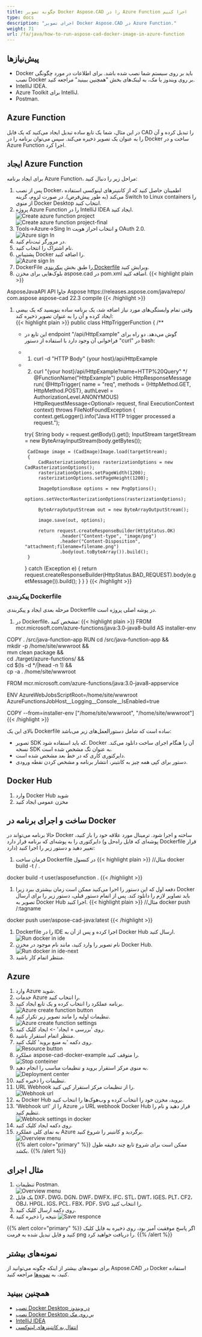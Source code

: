 ```yaml
---
title: چگونه تصویر Docker Aspose.CAD را در Azure Function اجرا کنیم
type: docs
description: "اجرای تصویر Docker Aspose.CAD در Azure Function."
weight: 71
url: /fa/java/how-to-run-aspose-cad-docker-image-in-azure-function
---
```


## پیش‌نیازها
- Docker باید بر روی سیستم شما نصب شده باشد. برای اطلاعات در مورد چگونگی نصب Docker بر روی ویندوز یا مک، به لینک‌های بخش "همچنین ببینید" مراجعه کنید.
- IntelliJ IDEA.
- Azure Toolkit برای IntelliJ.
- Postman.

## Azure Function

در این مثال، شما یک تابع ساده تبدیل ایجاد می‌کنید که یک فایل CAD را تبدیل کرده و آن را به عنوان یک تصویر ذخیره می‌کند. سپس می‌توان برنامه را در Docker ساخت و در Azure Function اجرا کرد.

## ایجاد Azure Function

برای ایجاد برنامه Azure Function، مراحل زیر را دنبال کنید:
1. پس از نصب Docker، اطمینان حاصل کنید که از کانتینرهای لینوکسی استفاده می‌کند (به طور پیش‌فرض). در صورت لزوم، گزینه Switch to Linux containers را از منوی Docker Desktop انتخاب کنید.
1. پروژه Azure Function را در IntelliJ IDEA ایجاد کنید.<br>
![Create azure function project](/fa/_assets/create-function-ide-1.png)<br>
![Create azure function project-final](/fa/_assets/create-function-ide-2.png)<br>
1. Tools->Azure->Sing In و انتخاب احراز هویت OAuth 2.0.<br>
![Azure sign In](/fa/_assets/sign-in-azure.png)<br>
1. در مرورگر ثبت‌نام کنید.
1. نام اشتراک را انتخاب کنید.
1. پشتیبانی Docker را اضافه کنید.<br>
![Azure sign In](/fa/_assets/add-docker-support.png)<br>
1. DockerFile را طبق بخش <a href="#configuring-a-dockerfile">پیکربندی Dockerfile</a> ویرایش کنید.
1. بلوک‌هایی برای مخزن aspose.cad در pom.xml اضافه کنید.
{{< highlight plain >}}
<repositories>
    <repository>
		<id>AsposeJavaAPI</id>
        <name>API جاوا Aspose</name>
        <url>https://releases.aspose.com/java/repo/</url>
    </repository>
</repositories>


<dependencies>
 <dependency>
    <groupId>com.aspose</groupId>
    <artifactId>aspose-cad</artifactId>
    <version>22.3</version>
    <scope>compile</scope>
  </dependency>
</dependencies>
{{< /highlight >}}

1. وقتی تمام وابستگی‌های مورد نیاز اضافه شد، یک برنامه ساده بنویسید که یک بیضی ایجاد کرده و آن را به عنوان تصویر ذخیره کند:<br>
{{< highlight plain >}}
public class HttpTriggerFunction {
    /**
     * این تابع در endpoint "/api/HttpExample" گوش می‌دهد. دو راه برای فراخوانی آن وجود دارد با استفاده از دستور "curl" در bash:
     * 1. curl -d "HTTP Body" {your host}/api/HttpExample
     * 2. curl "{your host}/api/HttpExample?name=HTTP%20Query"
     */
    @FunctionName("HttpExample")
    public HttpResponseMessage run(
            @HttpTrigger(
                name = "req",
                methods = {HttpMethod.GET, HttpMethod.POST},
                authLevel = AuthorizationLevel.ANONYMOUS)
                HttpRequestMessage<Optional<String>> request,
            final ExecutionContext context) throws FileNotFoundException {
        context.getLogger().info("Java HTTP trigger processed a request.");

        try{
            String body = request.getBody().get();
            InputStream targetStream = new ByteArrayInputStream(body.getBytes());

            CadImage image = (CadImage)Image.load(targetStream);
            {
                CadRasterizationOptions rasterizationOptions = new CadRasterizationOptions();
                rasterizationOptions.setPageWidth(1200);
                rasterizationOptions.setPageHeight(1200);

                ImageOptionsBase options = new PngOptions();
                options.setVectorRasterizationOptions(rasterizationOptions);

                ByteArrayOutputStream out = new ByteArrayOutputStream();

                image.save(out, options);

                return request.createResponseBuilder(HttpStatus.OK)
                        .header("Content-type", "image/png")
                        .header("Content-Disposition", "attachment;filename=filename.png")
                        .body(out.toByteArray()).build();
            }
        }
        catch (Exception e)
		{
            return request.createResponseBuilder(HttpStatus.BAD_REQUEST).body(e.getMessage()).build();
        }
    }
}
{{< /highlight >}}

### پیکربندی Dockerfile

 مرحله بعدی ایجاد و پیکربندی Dockerfile در پوشه اصلی پروژه است.

1. در Dockerfile، مشخص کنید:
{{< highlight plain >}}
FROM mcr.microsoft.com/azure-functions/java:3.0-java8-build AS installer-env

COPY . /src/java-function-app
RUN cd /src/java-function-app && \
    mkdir -p /home/site/wwwroot && \
    mvn clean package && \
    cd ./target/azure-functions/ && \
    cd $(ls -d */|head -n 1) && \
    cp -a . /home/site/wwwroot

FROM mcr.microsoft.com/azure-functions/java:3.0-java8-appservice

ENV AzureWebJobsScriptRoot=/home/site/wwwroot \
    AzureFunctionsJobHost__Logging__Console__IsEnabled=true

COPY --from=installer-env ["/home/site/wwwroot", "/home/site/wwwroot"]
{{< /highlight >}}

 بالای این یک Dockerfile ساده است که شامل دستورالعمل‌های زیر می‌باشد:

- تصویر SDK که باید استفاده شود. Docker آن را هنگام اجرای ساخت دانلود می‌کند. نسخه SDK به عنوان تگ مشخص شده است.
- دایرکتوری کاری که در خط بعد مشخص شده است.
- دستور برای کپی همه چیز به کانتینر، انتشار برنامه و مشخص کردن نقطه ورودی.

## Docker Hub
1. وارد Docker Hub شوید
1. مخزن عمومی ایجاد کنید

## ساخت و اجرای برنامه در Docker
 
 حالا برنامه می‌تواند در Docker ساخته و اجرا شود. ترمینال مورد علاقه خود را باز کنید، دایرکتوری را به پوشه‌ای که برنامه قرار دارد (پوشه‌ای که فایل راه‌حل و Dockerfile قرار دارد) تغییر دهید و دستور زیر را اجرا کنید:


1. فرمان ساخت Dockerfile در کنسول
{{< highlight plain >}}
//مثال
docker build -t <user name>/<repository name> .

docker build -t user/asposefunction .
{{< /highlight >}}
 
1. دفعه اول که این دستور را اجرا می‌کنید ممکن است زمان بیشتری ببرد زیرا Docker باید تصاویر لازم را دانلود کند. پس از اتمام دستور قبلی، دستور زیر را برای ارسال تصویر به Docker Hub اجرا کنید.
{{< highlight plain >}}
//مثال
docker push <user name>/<repository name>:tagname

docker push user/aspose-cad-java:latest
{{< /highlight >}}

1. Dockerfile را در IDE اجرا کرده و پس از آن به Docker Hub ارسال کنید.<br>
![Run docker in ide](/fa/_assets/docker-run-in-ide.png)<br>
1. نام تصویر را وارد کنید، مانند نام موجود در مخزن Docker Hub.<br>
![Run docker in ide-next](/fa/_assets/docker-run-in-ide-1.png)<br>
1. منتظر اتمام کار باشید.

## Azure

1. وارد Azure شوید.
1. خدمات Azure را انتخاب کنید.
1. برنامه عملکرد را انتخاب کرده و یک تابع ایجاد کنید.<br>
![Azure create function button](/fa/_assets/create-function-azure.png)<br>
1. تنظیمات اولیه را مانند تصویر زیر تکرار کنید.<br>
![Azure create function settings](/fa/_assets/create-function-settings.png)<br>
1. روی 'بررسی + ایجاد' -> ایجاد کلیک کنید.
1. منتظر اتمام استقرار باشید.
1. روی دکمه 'به منبع بروید' کلیک کنید.<br>
![Resource button](/fa/_assets/azure/go-to-resource.png)<br>
1. عملکرد aspose-cad-docker-example را متوقف کنید.<br>
![Stop conteiner](/fa/_assets/stop-container.png)<br>
1. به منوی مرکز استقرار بروید و تنظیمات مناسب را انجام دهید.<br>
![Deployment center](/fa/_assets/deployment-center.png)<br>
1. تنظیمات را ذخیره کنید.
1. URL Webhook را از تنظیمات مرکز استقرار کپی کنید.<br>
![Webhook url](/fa/_assets/webhook-url.png)<br>
1. به Docker Hub بروید، مخزن خود را انتخاب کرده و وب‌هوک‌ها را انتخاب کنید.
1. 'Webhook url' را از Azure در URL webhook Docker Hub قرار دهید و نام را تنظیم کنید.<br>
![Webhook settings in docker](/fa/_assets/webhook.png)<br>
1. روی دکمه ایجاد کلیک کنید.
1. به نمای کلی عملکرد Azure برگردید و کانتینر را شروع کنید.<br>
![Overview menu](/fa/_assets/overview.png)<br>
{{% alert color="primary" %}} 
ممکن است برای شروع تابع چند دقیقه طول بکشد.
{{% /alert %}}

## مثال اجرای

1. تنظیمات Postman.<br>
![Overview menu](/fa/_assets/postman-settings.png)<br>
1. یک فایل DXF، DWG، DGN، DWF، DWFX، IFC، STL، DWT، IGES، PLT، CF2، OBJ، HPGL، IGS، PCL، FBX، PDF، SVG را انتخاب کنید.
1. روی دکمه ارسال کلیک کنید.
1. نتیجه را ذخیره کنید
![Save responce](/fa/_assets/response-postman.png)<br>

{{% alert color="primary" %}} 
اگر پاسخ موفقیت آمیز بود، روی ذخیره به فایل کلیک کنید و فایل تبدیل شده به فرمت png را دریافت خواهید کرد.
{{% /alert %}}

## نمونه‌های بیشتر

برای نمونه‌های بیشتر از اینکه چگونه می‌توانید از Aspose.CAD در Docker استفاده کنید، به [نمونه‌ها](https://github.com/aspose-cad/Aspose.CAD-Documentation) مراجعه کنید.


## همچنین ببینید

- [نصب Docker Desktop در ویندوز](https://docs.docker.com/docker-for-windows/install/)
- [نصب Docker Desktop بر روی مک](https://docs.docker.com/docker-for-mac/install/)
- [IntelliJ IDEA](https://www.jetbrains.com/idea/)
- [انتقال به کانتینرهای لینوکسی](https://docs.docker.com/docker-for-windows/#switch-between-windows-and-linux-containers)

